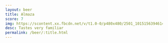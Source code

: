 ```yaml
---
layout: beer
title: Almaza
score: 7
img: https://scontent.xx.fbcdn.net/v/t1.0-0/p480x480/2501_10151563946143745_340977146_n.jpg?oh=7e552856153a5e795ba9e9fce35435e4&oe=5881DDCF
desc: Tastes very familiar
permalink: /beer/:title.html
---
```

